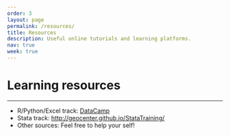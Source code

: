 ```yaml
---
order: 3
layout: page
permalink: /resources/
title: Resources
description: Useful online tutorials and learning platforms.
nav: true
week: true
---
```


# Learning resources
---

- R/Python/Excel track: [DataCamp](https://www.datacamp.com/enterprise/analytical-methods-for-global-policy-studies-2021-fall)
- Stata track: http://geocenter.github.io/StataTraining/
- Other sources: Feel free to help your self!